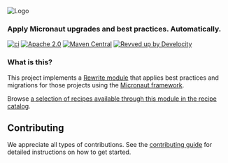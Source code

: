 ![Logo](https://github.com/openrewrite/rewrite/raw/main/doc/logo-oss.png)
### Apply Micronaut upgrades and best practices. Automatically.

[![ci](https://github.com/openrewrite/rewrite-micronaut/actions/workflows/ci.yml/badge.svg)](https://github.com/openrewrite/rewrite-micronaut/actions/workflows/ci.yml)
[![Apache 2.0](https://img.shields.io/github/license/openrewrite/rewrite-micronaut.svg)](https://www.apache.org/licenses/LICENSE-2.0)
[![Maven Central](https://img.shields.io/maven-central/v/org.openrewrite.recipe/rewrite-micronaut.svg)](https://mvnrepository.com/artifact/org.openrewrite.recipe/rewrite-micronaut)
[![Revved up by Develocity](https://img.shields.io/badge/Revved%20up%20by-Develocity-06A0CE?logo=Gradle&labelColor=02303A)](https://ge.openrewrite.org/scans)

### What is this?

This project implements a [Rewrite module](https://github.com/openrewrite/rewrite) that applies best practices and migrations for those projects using the [Micronaut framework](https://micronaut.io/).

Browse [a selection of recipes available through this module in the recipe catalog](https://docs.openrewrite.org/recipes/java/micronaut).

## Contributing

We appreciate all types of contributions. See the [contributing guide](https://github.com/openrewrite/.github/blob/main/CONTRIBUTING.md) for detailed instructions on how to get started.
